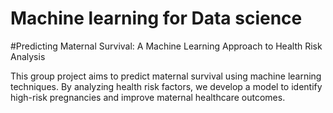 # Machine learning for Data science
#Predicting Maternal Survival: A Machine Learning Approach to Health Risk Analysis

This group project aims to predict maternal survival using machine learning techniques. By analyzing health risk factors, we develop a model to identify high-risk pregnancies and improve maternal healthcare outcomes.
